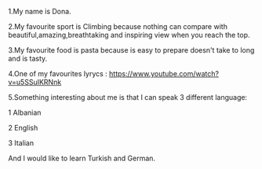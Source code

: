 1.My name is Dona.

2.My favourite sport is Climbing because nothing can compare with beautiful,amazing,breathtaking and inspiring view when you reach the top.

3.My favourite food is pasta because is easy to prepare doesn't take to long and is tasty.

4.One of my favourites lyrycs : https://www.youtube.com/watch?v=u5SSuIKRNnk

5.Something interesting about me is that I can speak 3 different language:

   1 Albanian

   2 English

   3 Italian

   And I would like to learn Turkish and German.


